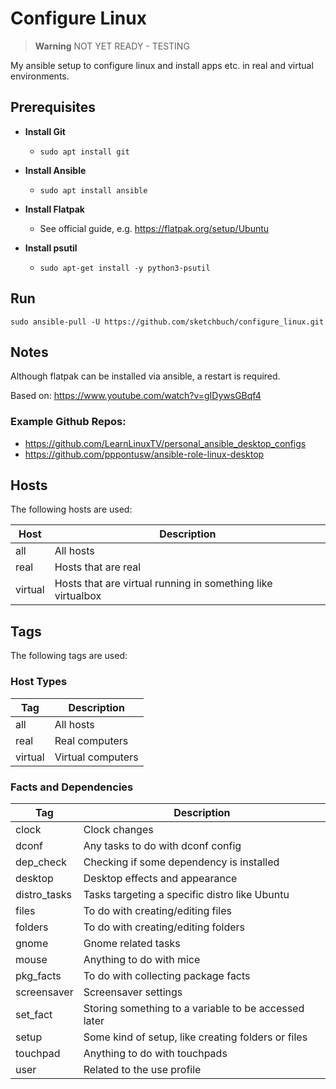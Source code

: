 # Configure Linux

> **Warning** NOT YET READY - TESTING

My ansible setup to configure linux and install apps etc. in real and virtual environments.

## Prerequisites

- **Install Git**

  - `sudo apt install git`

- **Install Ansible**

  - `sudo apt install ansible`

- **Install Flatpak**

  - See official guide, e.g. <https://flatpak.org/setup/Ubuntu>

- **Install psutil**

  - `sudo apt-get install -y python3-psutil`

## Run

`sudo ansible-pull -U https://github.com/sketchbuch/configure_linux.git`

## Notes

Although flatpak can be installed via ansible, a restart is required.

Based on: <https://www.youtube.com/watch?v=gIDywsGBqf4>

### Example Github Repos:

- <https://github.com/LearnLinuxTV/personal_ansible_desktop_configs>
- <https://github.com/pppontusw/ansible-role-linux-desktop>

## Hosts

The following hosts are used:

Host    | Description
------- | -----------------------------------------------------------
all     | All hosts
real    | Hosts that are real
virtual | Hosts that are virtual running in something like virtualbox

## Tags

The following tags are used:

### Host Types

Tag     | Description
------- | -----------------
all     | All hosts
real    | Real computers
virtual | Virtual computers

### Facts and Dependencies

Tag          | Description
------------ | ----------------------------------------------------
clock        | Clock changes
dconf        | Any tasks to do with dconf config
dep_check    | Checking if some dependency is installed
desktop      | Desktop effects and appearance
distro_tasks | Tasks targeting a specific distro like Ubuntu
files        | To do with creating/editing files
folders      | To do with creating/editing folders
gnome        | Gnome related tasks
mouse        | Anything to do with mice
pkg_facts    | To do with collecting package facts
screensaver  | Screensaver settings
set_fact     | Storing something to a variable to be accessed later
setup        | Some kind of setup, like creating folders or files
touchpad     | Anything to do with touchpads
user         | Related to the use profile
